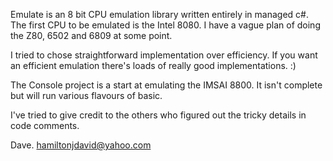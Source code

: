 Emulate is an 8 bit CPU emulation library written entirely in managed c#. The first CPU to be emulated is the Intel 8080. I have a vague plan of doing the Z80, 6502 and 6809 at some point.

I tried to chose straightforward implementation over efficiency. If you want an efficient emulation there's loads of really good implementations. :)

The Console project is a start at emulating the IMSAI 8800. It isn't complete but will run various flavours of basic.

I've tried to give credit to the others who figured out the tricky details in code comments.

Dave.
hamiltonjdavid@yahoo.com
